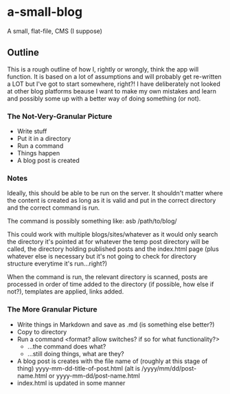 # a-small-blog
A small, flat-file, CMS (I suppose)

## Outline
This is a rough outline of how I, rightly or wrongly, think the app will function. It is based on a lot of assumptions and will probably get re-written a LOT but I've got to start somewhere, right?! I have deliberately not looked at other blog platforms beause I want to make my own mistakes and learn and possibly some up with a better way of doing something (or not).

### The Not-Very-Granular Picture
* Write stuff
* Put it in a directory
* Run a command
* Things happen
* A blog post is created

### Notes
Ideally, this should be able to be run on the server. It shouldn't matter where the content is created as long as it is valid and put in the correct directory and the correct command is run.

The command is possibly something like:
  asb /path/to/blog/
  
This could work with multiple blogs/sites/whatever as it would only search the directory it's pointed at for whatever the temp post directory will be called, the directory holding published posts and the index.html page (plus whatever else is necessary but it's not going to check for directory structure everytime it's run...right?)

When the command is run, the relevant directory is scanned, posts are processed in order of time added to the directory (if possible, how else if not?), templates are applied, links added.

### The More Granular Picture
* Write things in Markdown and save as .md (is something else better?)
* Copy to <come up with good name> directory
* Run a command <format? allow switches? if so for what functionality?>
  * ...the command does what?
  * ...still doing things, what are they?
* A blog post is creates with the file name of (roughly at this stage of thing) yyyy-mm-dd-title-of-post.html (alt is /yyyy/mm/dd/post-name.html or yyyy-mm-dd/post-name.html
* index.html is updated in some manner

